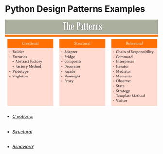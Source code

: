 # Python Design Patterns Examples


![patterns](src/1_patterns.png)


- ###### [Creational](creational_patterns.md)
- ###### [Structural](structural_patterns.md)
- ###### [Behavioral](behavioral_patterns.md)